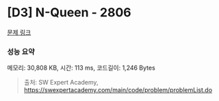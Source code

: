 # [D3] N-Queen - 2806 

[문제 링크](https://swexpertacademy.com/main/code/problem/problemDetail.do?contestProbId=AV7GKs06AU0DFAXB) 

### 성능 요약

메모리: 30,808 KB, 시간: 113 ms, 코드길이: 1,246 Bytes



> 출처: SW Expert Academy, https://swexpertacademy.com/main/code/problem/problemList.do